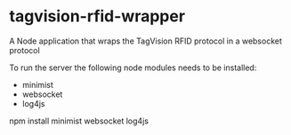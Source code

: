 # tagvision-rfid-wrapper
A Node application that wraps the TagVision RFID protocol in a websocket protocol

To run the server the following node modules needs to be installed:
- minimist
- websocket
- log4js

npm install minimist websocket log4js
